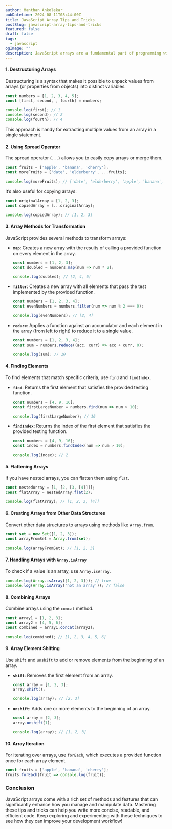 ```yaml
---
author: Manthan Ankolekar
pubDatetime: 2024-08-11T08:44:00Z
title: JavaScript Array Tips and Tricks
postSlug: javascript-array-tips-and-tricks
featured: false
draft: false
tags:
  - javascript
ogImage: ""
description: JavaScript arrays are a fundamental part of programming with the language. They offer a versatile way to handle collections of data. Whether you’re a beginner or a seasoned developer, there are always new tricks to learn to make your code more efficient and expressive. Here are some valuable tips and tricks for working with arrays in JavaScript.
---
```


#### 1. **Destructuring Arrays**

Destructuring is a syntax that makes it possible to unpack values from arrays (or properties from objects) into distinct variables.

```javascript
const numbers = [1, 2, 3, 4, 5];
const [first, second, , fourth] = numbers;

console.log(first); // 1
console.log(second); // 2
console.log(fourth); // 4
```

This approach is handy for extracting multiple values from an array in a single statement.

#### 2. **Using Spread Operator**

The spread operator (`...`) allows you to easily copy arrays or merge them.

```javascript
const fruits = ['apple', 'banana', 'cherry'];
const moreFruits = ['date', 'elderberry', ...fruits];

console.log(moreFruits); // ['date', 'elderberry', 'apple', 'banana', 'cherry']
```

It’s also useful for copying arrays:

```javascript
const originalArray = [1, 2, 3];
const copiedArray = [...originalArray];

console.log(copiedArray); // [1, 2, 3]
```

#### 3. **Array Methods for Transformation**

JavaScript provides several methods to transform arrays:

- **`map`**: Creates a new array with the results of calling a provided function on every element in the array.

  ```javascript
  const numbers = [1, 2, 3];
  const doubled = numbers.map(num => num * 2);

  console.log(doubled); // [2, 4, 6]
  ```

- **`filter`**: Creates a new array with all elements that pass the test implemented by the provided function.

  ```javascript
  const numbers = [1, 2, 3, 4];
  const evenNumbers = numbers.filter(num => num % 2 === 0);

  console.log(evenNumbers); // [2, 4]
  ```

- **`reduce`**: Applies a function against an accumulator and each element in the array (from left to right) to reduce it to a single value.

  ```javascript
  const numbers = [1, 2, 3, 4];
  const sum = numbers.reduce((acc, curr) => acc + curr, 0);

  console.log(sum); // 10
  ```

#### 4. **Finding Elements**

To find elements that match specific criteria, use `find` and `findIndex`.

- **`find`**: Returns the first element that satisfies the provided testing function.

  ```javascript
  const numbers = [4, 9, 16];
  const firstLargeNumber = numbers.find(num => num > 10);

  console.log(firstLargeNumber); // 16
  ```

- **`findIndex`**: Returns the index of the first element that satisfies the provided testing function.

  ```javascript
  const numbers = [4, 9, 16];
  const index = numbers.findIndex(num => num > 10);

  console.log(index); // 2
  ```

#### 5. **Flattening Arrays**

If you have nested arrays, you can flatten them using `flat`.

```javascript
const nestedArray = [1, [2, [3, [4]]]];
const flatArray = nestedArray.flat(2);

console.log(flatArray); // [1, 2, 3, [4]]
```

#### 6. **Creating Arrays from Other Data Structures**

Convert other data structures to arrays using methods like `Array.from`.

```javascript
const set = new Set([1, 2, 3]);
const arrayFromSet = Array.from(set);

console.log(arrayFromSet); // [1, 2, 3]
```

#### 7. **Handling Arrays with `Array.isArray`**

To check if a value is an array, use `Array.isArray`.

```javascript
console.log(Array.isArray([1, 2, 3])); // true
console.log(Array.isArray('not an array')); // false
```

#### 8. **Combining Arrays**

Combine arrays using the `concat` method.

```javascript
const array1 = [1, 2, 3];
const array2 = [4, 5, 6];
const combined = array1.concat(array2);

console.log(combined); // [1, 2, 3, 4, 5, 6]
```

#### 9. **Array Element Shifting**

Use `shift` and `unshift` to add or remove elements from the beginning of an array.

- **`shift`**: Removes the first element from an array.

  ```javascript
  const array = [1, 2, 3];
  array.shift();

  console.log(array); // [2, 3]
  ```

- **`unshift`**: Adds one or more elements to the beginning of an array.

  ```javascript
  const array = [2, 3];
  array.unshift(1);

  console.log(array); // [1, 2, 3]
  ```

#### 10. **Array Iteration**

For iterating over arrays, use `forEach`, which executes a provided function once for each array element.

```javascript
const fruits = ['apple', 'banana', 'cherry'];
fruits.forEach(fruit => console.log(fruit));
```

### Conclusion

JavaScript arrays come with a rich set of methods and features that can significantly enhance how you manage and manipulate data. Mastering these tips and tricks can help you write more concise, readable, and efficient code. Keep exploring and experimenting with these techniques to see how they can improve your development workflow!
